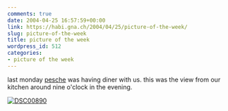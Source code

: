 ```yaml
---
comments: true
date: 2004-04-25 16:57:59+00:00
link: https://habi.gna.ch/2004/04/25/picture-of-the-week/
slug: picture-of-the-week
title: picture of the week
wordpress_id: 512
categories:
- picture of the week
---
```


last monday [pesche](http://esdi.ch/bezak) was having diner with us. this was the view from our kitchen around nine o'clock in the evening.

[![DSC00890](https://habi.gna.ch/blog/images/DSC00890-tm.jpg)](https://habi.gna.ch/blog/images/DSC00890.jpg)
